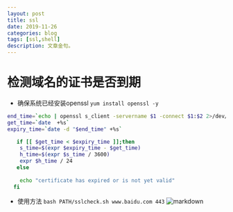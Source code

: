 ```yaml
---
layout: post
title: ssl
date: 2019-11-26
categories: blog
tags: [ssl,shell]
description: 文章金句。
---
```

# 检测域名的证书是否到期

* 确保系统已经安装openssl `yum install openssl -y`

```bash
end_time=`echo | openssl s_client -servername $1 -connect $1:$2 2>/dev/null | openssl x509 -noout -enddate| cut -d "=" -f 2`
get_time=`date  +%s`
expiry_time=`date -d "$end_time" +%s`

   if [[ $get_time < $expiry_time ]];then
    s_time=$(expr $expiry_time - $get_time)
    h_time=$(expr $s_time / 3600)
    expr $h_time / 24
   else
   
    echo "certificate has expired or is not yet valid"
  fi
```

* 使用方法
`bash PATH/sslcheck.sh www.baidu.com 443`
![markdown](https://wangyp.cf/assets/img/20191126150315.png )
